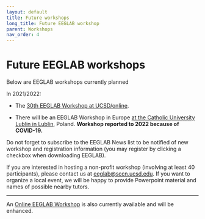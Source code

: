 ```yaml
---
layout: default
title: Future workshops
long_title: Future EEGLAB workshop
parent: Workshops
nav_order: 4
---
```

Future EEGLAB workshops
===
Below are EEGLAB workshops currently planned

In 2021/2022:

-   The [30th EEGLAB Workshop at UCSD/online](https://eeglab.org/workshops/EEGLAB_2021_UCSD.html).

-   There will be an EEGLAB Workshop in Europe [at the Catholic
    University Lublin in Lublin](/workshops/EEGLAB_2020_Lublin), Poland. <b>Workshop reported to 2022 because of COVID-19.</b>

Do not forget to subscribe to the EEGLAB News list to be notified of new
workshop and registration information (you may register by clicking a
checkbox when downloading EEGLAB).

If you are interested in hosting a non-profit workshop (involving at
least 40 participants), please contact us at <eeglab@sccn.ucsd.edu>. If
you want to organize a local event, we will be happy to provide
Powerpoint material and names of possible nearby tutors.

<hr>

An [Online EEGLAB
Workshop](/workshops/Online_EEGLAB_Workshop) is also
currently available and will be enhanced.
